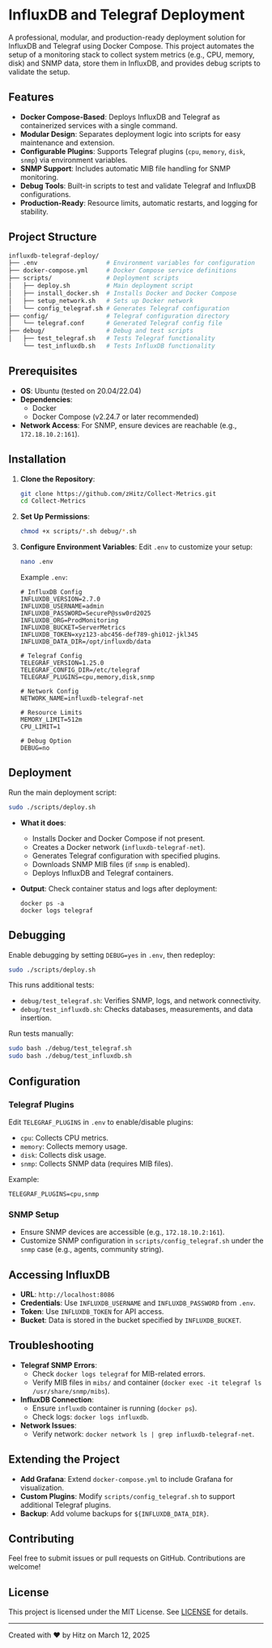 # InfluxDB and Telegraf Deployment

A professional, modular, and production-ready deployment solution for InfluxDB and Telegraf using Docker Compose. This project automates the setup of a monitoring stack to collect system metrics (e.g., CPU, memory, disk) and SNMP data, store them in InfluxDB, and provides debug scripts to validate the setup.

## Features

- **Docker Compose-Based**: Deploys InfluxDB and Telegraf as containerized services with a single command.
- **Modular Design**: Separates deployment logic into scripts for easy maintenance and extension.
- **Configurable Plugins**: Supports Telegraf plugins (`cpu`, `memory`, `disk`, `snmp`) via environment variables.
- **SNMP Support**: Includes automatic MIB file handling for SNMP monitoring.
- **Debug Tools**: Built-in scripts to test and validate Telegraf and InfluxDB configurations.
- **Production-Ready**: Resource limits, automatic restarts, and logging for stability.

## Project Structure

```bash
influxdb-telegraf-deploy/
├── .env                   # Environment variables for configuration
├── docker-compose.yml     # Docker Compose service definitions
├── scripts/               # Deployment scripts
│   ├── deploy.sh          # Main deployment script
│   ├── install_docker.sh  # Installs Docker and Docker Compose
│   ├── setup_network.sh   # Sets up Docker network
│   └── config_telegraf.sh # Generates Telegraf configuration
├── config/                # Telegraf configuration directory
│   └── telegraf.conf      # Generated Telegraf config file
├── debug/                 # Debug and test scripts
│   ├── test_telegraf.sh   # Tests Telegraf functionality
    └── test_influxdb.sh   # Tests InfluxDB functionality
```

## Prerequisites

- **OS**: Ubuntu (tested on 20.04/22.04)
- **Dependencies**: 
  - Docker
  - Docker Compose (v2.24.7 or later recommended)
- **Network Access**: For SNMP, ensure devices are reachable (e.g., `172.18.10.2:161`).

## Installation

1. **Clone the Repository**:
   ```bash
   git clone https://github.com/zHitz/Collect-Metrics.git
   cd Collect-Metrics
   ```
2. **Set Up Permissions**:
   ```bash
   chmod +x scripts/*.sh debug/*.sh
   ```

3. **Configure Environment Variables**:
   Edit `.env` to customize your setup:
   ```bash
   nano .env
   ```
   Example `.env`:
   ```
   # InfluxDB Config
   INFLUXDB_VERSION=2.7.0
   INFLUXDB_USERNAME=admin
   INFLUXDB_PASSWORD=SecureP@ssw0rd2025
   INFLUXDB_ORG=ProdMonitoring
   INFLUXDB_BUCKET=ServerMetrics
   INFLUXDB_TOKEN=xyz123-abc456-def789-ghi012-jkl345
   INFLUXDB_DATA_DIR=/opt/influxdb/data

   # Telegraf Config
   TELEGRAF_VERSION=1.25.0
   TELEGRAF_CONFIG_DIR=/etc/telegraf
   TELEGRAF_PLUGINS=cpu,memory,disk,snmp

   # Network Config
   NETWORK_NAME=influxdb-telegraf-net

   # Resource Limits
   MEMORY_LIMIT=512m
   CPU_LIMIT=1

   # Debug Option
   DEBUG=no
   ```

## Deployment

Run the main deployment script:
```bash
sudo ./scripts/deploy.sh
```

- **What it does**:
  - Installs Docker and Docker Compose if not present.
  - Creates a Docker network (`influxdb-telegraf-net`).
  - Generates Telegraf configuration with specified plugins.
  - Downloads SNMP MIB files (if `snmp` is enabled).
  - Deploys InfluxDB and Telegraf containers.

- **Output**: Check container status and logs after deployment:
  ```
  docker ps -a
  docker logs telegraf
  ```

## Debugging

Enable debugging by setting `DEBUG=yes` in `.env`, then redeploy:
```bash
sudo ./scripts/deploy.sh
```

This runs additional tests:
- `debug/test_telegraf.sh`: Verifies SNMP, logs, and network connectivity.
- `debug/test_influxdb.sh`: Checks databases, measurements, and data insertion.

Run tests manually:
```bash
sudo bash ./debug/test_telegraf.sh
sudo bash ./debug/test_influxdb.sh
```

## Configuration

### Telegraf Plugins
Edit `TELEGRAF_PLUGINS` in `.env` to enable/disable plugins:
- `cpu`: Collects CPU metrics.
- `memory`: Collects memory usage.
- `disk`: Collects disk usage.
- `snmp`: Collects SNMP data (requires MIB files).

Example:
```
TELEGRAF_PLUGINS=cpu,snmp
```

### SNMP Setup
- Ensure SNMP devices are accessible (e.g., `172.18.10.2:161`).
- Customize SNMP configuration in `scripts/config_telegraf.sh` under the `snmp` case (e.g., agents, community string).

## Accessing InfluxDB

- **URL**: `http://localhost:8086`
- **Credentials**: Use `INFLUXDB_USERNAME` and `INFLUXDB_PASSWORD` from `.env`.
- **Token**: Use `INFLUXDB_TOKEN` for API access.
- **Bucket**: Data is stored in the bucket specified by `INFLUXDB_BUCKET`.

## Troubleshooting

- **Telegraf SNMP Errors**:
  - Check `docker logs telegraf` for MIB-related errors.
  - Verify MIB files in `mibs/` and container (`docker exec -it telegraf ls /usr/share/snmp/mibs`).
- **InfluxDB Connection**:
  - Ensure `influxdb` container is running (`docker ps`).
  - Check logs: `docker logs influxdb`.
- **Network Issues**:
  - Verify network: `docker network ls | grep influxdb-telegraf-net`.

## Extending the Project

- **Add Grafana**: Extend `docker-compose.yml` to include Grafana for visualization.
- **Custom Plugins**: Modify `scripts/config_telegraf.sh` to support additional Telegraf plugins.
- **Backup**: Add volume backups for `${INFLUXDB_DATA_DIR}`.

## Contributing

Feel free to submit issues or pull requests on GitHub. Contributions are welcome!

## License

This project is licensed under the MIT License. See [LICENSE](LICENSE) for details.

---
Created with ❤️ by Hitz on March 12, 2025
```
